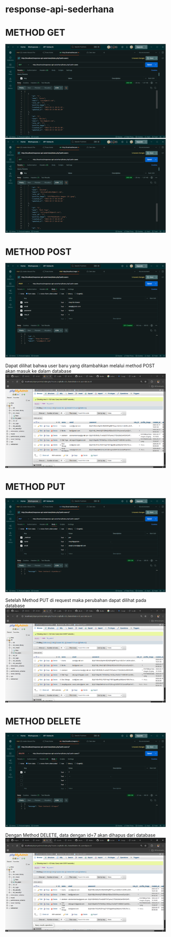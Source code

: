 # response-api-sederhana

  # METHOD GET 
   ![alt text](<Screenshot 2025-06-06 234355.png>)
   ![alt text](<Screenshot 2025-06-06 234422.png>)


  # METHOD POST
  ![alt text](<Screenshot 2025-06-07 000432.png>)

  Dapat dilihat bahwa user baru yang ditambahkan melalui method POST akan masuk ke dalam database
  ![alt text](<Screenshot 2025-06-07 000455.png>)
  
  # METHOD PUT
  ![alt text](<Screenshot 2025-06-07 001116.png>)

  Setelah Method PUT di request maka perubahan dapat dilihat pada database
  ![alt text](<Screenshot 2025-06-07 001208.png>)

  # METHOD DELETE
  ![alt text](<Screenshot 2025-06-07 001417.png>)

  Dengan Method DELETE, data dengan id=7 akan dihapus dari database
 ![alt text](<Screenshot 2025-06-07 001452.png>)
